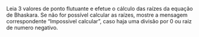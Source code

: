 Leia 3 valores de ponto flutuante e efetue o cálculo das raízes da equação de Bhaskara.
Se não for possível calcular as raízes, mostre a mensagem correspondente “Impossivel
calcular”, caso haja uma divisão por 0 ou raiz de numero negativo.